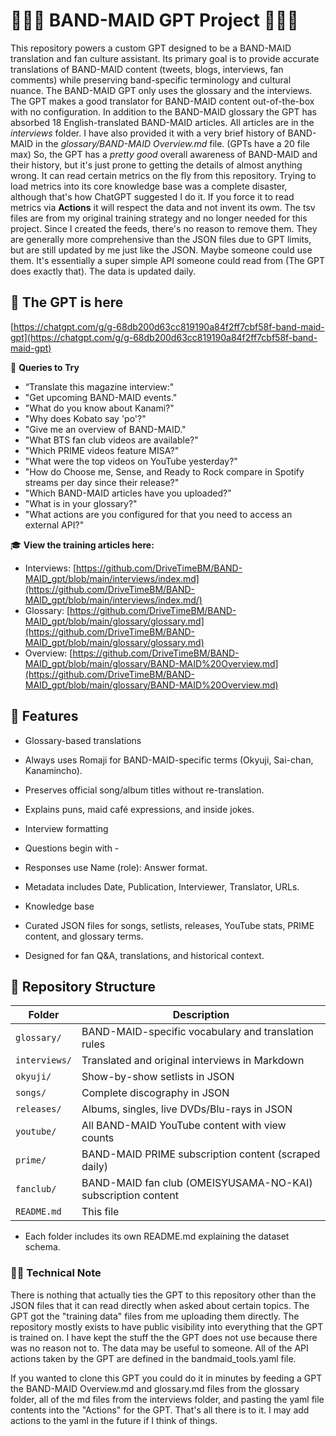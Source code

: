 ﻿# 🎸🥁🎤 BAND-MAID GPT Project 🎸🥁🎤

This repository powers a custom GPT designed to be a BAND-MAID translation and fan culture assistant.
Its primary goal is to provide accurate translations of BAND-MAID content (tweets, blogs, interviews, fan comments) while preserving band-specific terminology and cultural nuance. The BAND-MAID GPT only uses the glossary and the interviews. The GPT makes a good translator for BAND-MAID content out-of-the-box with no configuration. In addition to the BAND-MAID glossary the GPT has absorbed 18 English-translated BAND-MAID articles. All articles are in the *interviews* folder. I have also provided it with a very brief history of BAND-MAID in the *glossary/BAND-MAID Overview.md* file. (GPTs have a 20 file max) So, the GPT has a *pretty good* overall awareness of BAND-MAID and their history, but it's just prone to getting the details of almost anything wrong.
It can read certain metrics on the fly from this repository. Trying to load metrics into its core knowledge base was a complete disaster, although that's how ChatGPT suggested I do it.
If you force it to read metrics via **Actions** it will respect the data and not invent its owm. The tsv files are from my original training strategy and no longer needed for this project. Since I created the feeds, there's no reason to remove them.
They are generally more comprehensive than the JSON files due to GPT limits, but are still updated by me just like the JSON. Maybe someone could use them. It's
essentially a super simple API someone could read from (The GPT does exactly that). The data is updated daily.

## 🔗 The GPT is here

[https://chatgpt.com/g/g-68db200d63cc819190a84f2ff7cbf58f-band-maid-gpt](https://chatgpt.com/g/g-68db200d63cc819190a84f2ff7cbf58f-band-maid-gpt)

💬 **Queries to Try**

- “Translate this magazine interview:"
- "Get upcoming BAND-MAID events."
- "What do you know about Kanami?"
- "Why does Kobato say 'po'?"
- "Give me an overview of BAND-MAID."
- "What BTS fan club videos are available?"
- "Which PRIME videos feature MISA?"
- "What were the top videos on YouTube yesterday?"
- "How do Choose me, Sense, and Ready to Rock compare in Spotify streams per day since their release?"
- "Which BAND-MAID articles have you uploaded?"
- "What is in your glossary?"
- "What actions are you configured for that you need to access an external API?"

🎓 **View the training articles here:**  

- Interviews: [https://github.com/DriveTimeBM/BAND-MAID_gpt/blob/main/interviews/index.md](https://github.com/DriveTimeBM/BAND-MAID_gpt/blob/main/interviews/index.md/)
- Glossary: [https://github.com/DriveTimeBM/BAND-MAID_gpt/blob/main/glossary/glossary.md](https://github.com/DriveTimeBM/BAND-MAID_gpt/blob/main/glossary/glossary.md)
- Overview: [https://github.com/DriveTimeBM/BAND-MAID_gpt/blob/main/glossary/BAND-MAID%20Overview.md](https://github.com/DriveTimeBM/BAND-MAID_gpt/blob/main/glossary/BAND-MAID%20Overview.md)

## 📌 Features

- Glossary-based translations

- Always uses Romaji for BAND-MAID-specific terms (Okyuji, Sai-chan, Kanamincho).

- Preserves official song/album titles without re-translation.

- Explains puns, maid café expressions, and inside jokes.

- Interview formatting

- Questions begin with -

- Responses use Name (role): Answer format.

- Metadata includes Date, Publication, Interviewer, Translator, URLs.

- Knowledge base

- Curated JSON files for songs, setlists, releases, YouTube stats, PRIME content, and glossary terms.

- Designed for fan Q&A, translations, and historical context.

## 📂 Repository Structure

| Folder        | Description                                                      |
|---------------|------------------------------------------------------------------|
| `glossary/`   | BAND-MAID-specific vocabulary and translation rules              |
| `interviews/` | Translated and original interviews in Markdown                   |
| `okyuji/`     | Show-by-show setlists in JSON                                    |
| `songs/`      | Complete discography in JSON                                     |
| `releases/`   | Albums, singles, live DVDs/Blu-rays in JSON                      |
| `youtube/`    | All BAND-MAID YouTube content with view counts                   |
| `prime/`      | BAND-MAID PRIME subscription content (scraped daily)             |
| `fanclub/`    | BAND-MAID fan club (OMEISYUSAMA-NO-KAI) subscription content     |
| `README.md`   | This file                                                        |

- Each folder includes its own README.md explaining the dataset schema.

### 👨‍💻 Technical Note

There is nothing that actually ties the GPT to this repository other than the JSON files that it can read directly when asked about certain topics.
The GPT got the "training data" files from me uploading them directly. The repository mostly exists to have public visibility into everything that the GPT is trained on. I have kept the stuff the the GPT does not use because there was no reason not to. The data may be useful to someone. All of the API actions taken by the GPT
are defined in the bandmaid_tools.yaml file. 

If you wanted to clone this GPT you could do it in minutes by feeding a GPT the BAND-MAID Overview.md and glossary.md files from the glossary folder, all of the md files from the interviews folder, and pasting the yaml file contents into the "Actions" for the GPT. That's all there is to it. I may add actions to the yaml in the future if I think of things.


